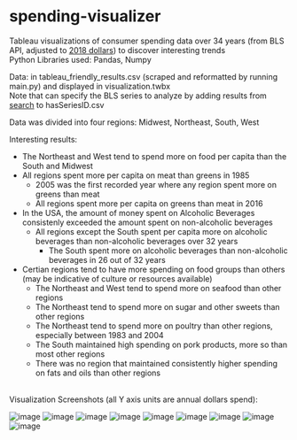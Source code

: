 # spending-visualizer
Tableau visualizations of consumer spending data over 34 years (from BLS API, adjusted to [2018 dollars](https://fred.stlouisfed.org/series/CPIFABSL)) to discover interesting trends  
Python Libraries used: Pandas, Numpy  
  
Data: in tableau_friendly_results.csv (scraped and reformatted by running main.py) and displayed in visualization.twbx  
Note that can specify the BLS series to analyze by adding results from [search](https://beta.bls.gov/dataQuery/find?fq=survey:[cx]&s=popularity:D) to hasSeriesID.csv  
  
Data was divided into four regions: Midwest, Northeast, South, West  
   
Interesting results:
* The Northeast and West tend to spend more on food per capita than the South and Midwest
* All regions spent more per capita on meat than greens in 1985
   * 2005 was the first recorded year where any region spent more on greens than meat
   * All regions spent more per capita on greens than meat in 2016
* In the USA, the amount of money spent on Alcoholic Beverages consistenly exceeded the amount spent on non-alcoholic beverages
    * All regions except the South spent per capita more on alcoholic beverages than non-alcoholic beverages over 32 years
        * The South spent more on alcoholic beverages than non-alcoholic beverages in 26 out of 32 years
* Certian regions tend to have more spending on food groups than others (may be indicative of culture or resources available)
  * The Northeast and West tend to spend more on seafood than other regions
  * The Northeast tend to spend more on sugar and other sweets than other regions
  * The Northeast tend to spend more on poultry than other regions, especially between 1983 and 2004
  * The South maintained high spending on pork products, more so than most other regions
  * There was no region that maintained consistently higher spending on fats and oils than other regions
  <br/>
Visualization Screenshots (all Y axis units are annual dollars spend):


![image](https://user-images.githubusercontent.com/6019805/92264407-35a4cd80-eeac-11ea-852d-d5e9ba4597da.png)
![image](https://user-images.githubusercontent.com/6019805/92264403-3178b000-eeac-11ea-98f8-99f15abbafa9.png)
![image](https://user-images.githubusercontent.com/6019805/92264423-39d0eb00-eeac-11ea-914e-d4499c371700.png)
![image](https://user-images.githubusercontent.com/6019805/92264431-3b021800-eeac-11ea-9883-9fd403214aba.png)
![image](https://user-images.githubusercontent.com/6019805/92264443-3dfd0880-eeac-11ea-8106-45ad71eb22b9.png)
![image](https://user-images.githubusercontent.com/6019805/92264454-405f6280-eeac-11ea-8b6c-475093f3e5f9.png)
![image](https://user-images.githubusercontent.com/6019805/92264475-46edda00-eeac-11ea-9dd0-c85bd4ad4f59.png)
![image](https://user-images.githubusercontent.com/6019805/92264482-49503400-eeac-11ea-8366-04eea07ae3f3.png)
![image](https://user-images.githubusercontent.com/6019805/92264486-4b19f780-eeac-11ea-959a-4fe985191243.png)
